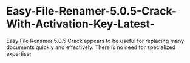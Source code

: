 # Easy-File-Renamer-5.0.5-Crack-With-Activation-Key-Latest-
Easy File Renamer 5.0.5 Crack appears to be useful for replacing many documents quickly and effectively. There is no need for specialized expertise;
